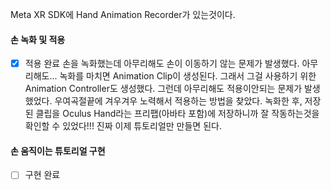 Meta XR SDK에 Hand Animation Recorder가 있는것이다.
#### 손 녹화 및 적용
- [x] 적용 완료
손을 녹화했는데 아무리해도 손이 이동하기 않는 문제가 발생했다. 아무리해도...
녹화를 마치면 Animation Clip이 생성된다. 그래서 그걸 사용하기 위한 Animation Controller도 생성했다. 그런데 아무리해도 적용이안되는 문제가 발생했었다.
우여곡절끝에 겨우겨우 노력해서 적용하는 방법을 찾았다.
녹화한 후, 저장된 클립을 Oculus Hand라는 프리팹(아바타 포함)에 저장하니까 잘 작동하는것을 확인할 수 있었다!!! 진짜 이제 튜토리얼만 만들면 된다.
#### 손 움직이는 튜토리얼 구현
- [ ] 구현 완료